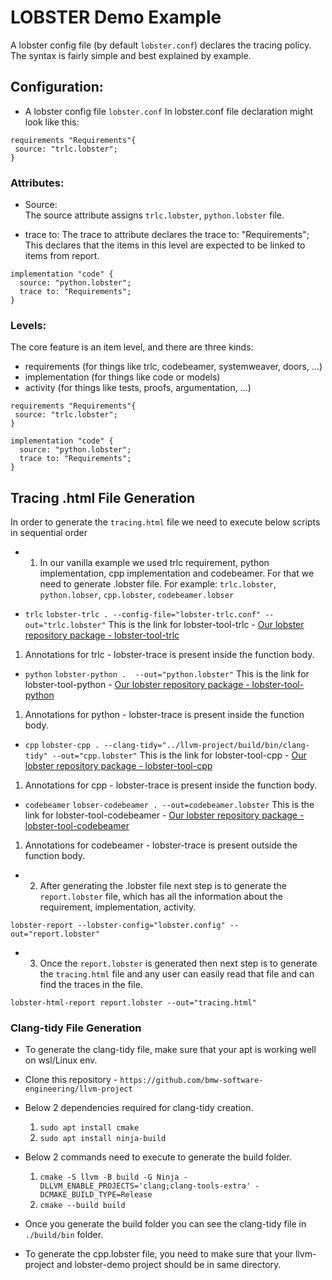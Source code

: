 # LOBSTER Demo Example

A lobster config file (by default `lobster.conf`) declares the tracing
policy. The syntax is fairly simple and best explained by example.
 
 
## Configuration:
* A lobster config file `lobster.conf`
In lobster.conf file declaration might look like this:
```
requirements "Requirements"{
 source: "trlc.lobster";
}
```

### Attributes:

* Source:  
The source attribute assigns `trlc.lobster`, `python.lobster` file.

* trace to:
The trace to attribute declares the trace to: "Requirements"; This declares that the items in this level are expected to be linked to items from report.

```
implementation "code" {
  source: "python.lobster";
  trace to: "Requirements";
}
```

### Levels:

The core feature is an item level, and there are three kinds:

* requirements (for things like trlc, codebeamer, systemweaver, doors, ...)
* implementation (for things like code or models)
* activity (for things like tests, proofs, argumentation, ...)

````
requirements "Requirements"{
 source: "trlc.lobster";
}

implementation "code" {
  source: "python.lobster";
  trace to: "Requirements";
}
````


##  Tracing .html File Generation

In order to generate the `tracing.html` file we need to execute below scripts in sequential order

* 1. In our vanilla example we used trlc requirement, python implementation, cpp implementation and codebeamer. For that we need to generate .lobster file. 
For example: `trlc.lobster`, `python.lobser`, `cpp.lobster`, `codebeamer.lobser`

* `trlc`
```lobster-trlc . --config-file="lobster-trlc.conf" --out="trlc.lobster"```
This is the link for lobster-tool-trlc -
[Our lobster repository package - lobster-tool-trlc](https://github.com/bmw-software-engineering/lobster/tree/main/packages/lobster-tool-trlc#readme)
1. Annotations for trlc - lobster-trace is present inside the function body. 

* `python`
```lobster-python .  --out="python.lobster"```
This is the link for lobster-tool-python -
[Our lobster repository package - lobster-tool-python](https://github.com/bmw-software-engineering/lobster/tree/main/packages/lobster-tool-python#readme)
1. Annotations for python - lobster-trace is present inside the function body.

* `cpp`
```lobster-cpp . --clang-tidy="../llvm-project/build/bin/clang-tidy" --out="cpp.lobster"```
This is the link for lobster-tool-cpp -
[Our lobster repository package - lobster-tool-cpp](https://github.com/bmw-software-engineering/lobster/tree/main/packages/lobster-tool-cpp#readme)
1. Annotations for cpp - lobster-trace is present inside the function body.

* `codebeamer`
```lobser-codebeamer . --out=codebeamer.lobster```
This is the link for lobster-tool-codebeamer -
[Our lobster repository package - lobster-tool-codebeamer](https://github.com/bmw-software-engineering/lobster/tree/main/packages/lobster-tool-codebeamer#readme)
1. Annotations for codebeamer - lobster-trace is present outside the function body.

* 2. After generating the .lobster file next step is to generate the `report.lobster` file, which has all the information about the requirement, implementation, activity.

```lobster-report --lobster-config="lobster.config" --out="report.lobster"```

* 3. Once the `report.lobster` is generated then next step is to generate the `tracing.html` file and any user can easily read that file and can find the traces in the file.

```lobster-html-report report.lobster --out="tracing.html"```

###  Clang-tidy File Generation

* To generate the clang-tidy file, make sure that your apt is working well on wsl/Linux env.

* Clone this repository - `https://github.com/bmw-software-engineering/llvm-project`

* Below 2 dependencies required for clang-tidy creation.
  1. `sudo apt install cmake`
  2. `sudo apt install ninja-build`

* Below 2 commands need to execute to generate the build folder.
  1. `cmake -S llvm -B build -G Ninja -DLLVM_ENABLE_PROJECTS='clang;clang-tools-extra' -DCMAKE_BUILD_TYPE=Release`
  2. `cmake --build build`

* Once you generate the build folder you can see the clang-tidy file in `./build/bin` folder.

* To generate the cpp.lobster file, you need to make sure that your llvm-project and lobster-demo project should be in same directory.